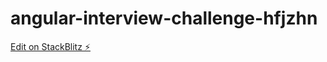 # angular-interview-challenge-hfjzhn

[Edit on StackBlitz ⚡️](https://stackblitz.com/edit/angular-interview-challenge-hfjzhn)